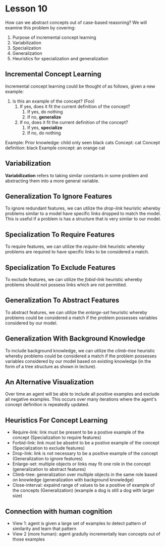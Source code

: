# Lesson 10

How can we abstract concepts out of case-based reasoning? We will examine this problem by covering:

1. Purpose of incremental concept learning
2. Variabilization
3. Specialization
4. Generalization
5. Heuristics for specialization and generalization

## Incremental Concept Learning

Incremental concept learning could be thought of as follows, given a new example:

1. Is this an example of the concept? (Foo)
   1. If yes, does it fit the current definition of the concept?
      1. If yes, do nothing
      2. If no, **generalize**
   2. If no, does it fit the current definition of the concept?
      1. If yes, **specialize**
      2. If no, do nothing

Example:
Prior knowledge: child only seen black cats
Concept: cat
Concept definition: black
Example concept: an orange cat
   

## Variabilization

**Variabilization** refers to taking similar constants in some problem and abstracting them into a more general variable.

## Generalization To Ignore Features

To ignore redundant features, we can utilize the _drop-link_ heuristic whereby problems similar to a model have specific links dropped to match the model. This is useful if a problem is has a structure that is very similar to our model.

## Specialization To Require Features

To require features, we can utilize the _require-link_ heuristic whereby problems are required to have specific links to be considered a match.

## Specialization To Exclude Features

To exclude features, we can utilize the _fobid-link_ heuristic whereby problems should not possess links which are not permitted.

## Generalization To Abstract Features

To abstract features, we can utilize the _enlarge-set_ heuristic whereby problems could be considered a match if the problem possesses variables considered by our model.

## Generalization With Background Knowledge

To include background knowledge, we can utilize the _climb-tree_ heuristic whereby problems could be considered a match if the problem possesses variables considered by our model based on existing knowledge (in the form of a tree structure as shown in lecture).

## An Alternative Visualization

Over time an agent will be able to include all positive examples and exclude all negative examples. This occurs over many iterations where the agent's concept definition is repeatedly updated.

## Heuristics For Concept Learning

- Require-link: link must be present to be a postive example of the concept (Specialization to require features)
- Forbid-link: link must be absetnt to be a postive example of the concept (Specialization to exclude features)
- Drop-link: link is not necessary to be a positive example of the concept (Generalization to ignore features)
- Enlarge-set: multiple objects or links may fit one role in the concept (generalization to abstract features)
- Climb-tree: generalization over multiple objects in the same role based on knowledge (generalization with background knowledge)
- Close-interval: expalnd range of values to be a positive of example of the concepts (Generalization) (example a dog is still a dog with larger size)



## Connection with human cognition
- View 1: agent is given a large set of examples to detect pattern of similarity and learn that pattern
- View 2 (more human): agent gradully incrementally lean concepts out of those examples 
